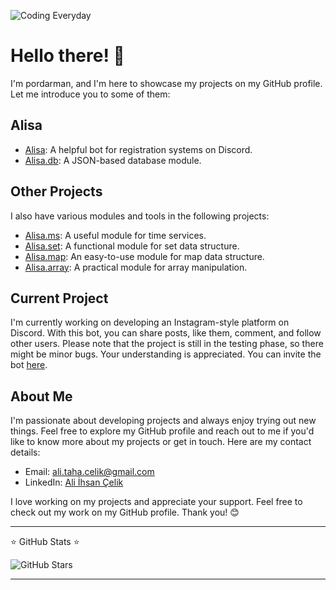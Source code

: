 ![Coding Everyday](https://i.hizliresim.com/pyig58c.png)


# Hello there! 👋

I'm pordarman, and I'm here to showcase my projects on my GitHub profile. Let me introduce you to some of them:

## Alisa
- [Alisa](https://github.com/pordarman/alisa): A helpful bot for registration systems on Discord.
- [Alisa.db](https://github.com/pordarman/alisa.db): A JSON-based database module.

## Other Projects
I also have various modules and tools in the following projects:
- [Alisa.ms](https://github.com/pordarman/alisa.ms): A useful module for time services.
- [Alisa.set](https://github.com/pordarman/alisa.set): A functional module for set data structure.
- [Alisa.map](https://github.com/pordarman/alisa.map): An easy-to-use module for map data structure.
- [Alisa.array](https://github.com/pordarman/alisa.array): A practical module for array manipulation.

## Current Project
I'm currently working on developing an Instagram-style platform on Discord. With this bot, you can share posts, like them, comment, and follow other users. Please note that the project is still in the testing phase, so there might be minor bugs. Your understanding is appreciated. You can invite the bot [here](https://discord.com/oauth2/authorize?client_id=838446728230993930&permissions=414464723969&scope=applications.commands%20bot).

## About Me
I'm passionate about developing projects and always enjoy trying out new things. Feel free to explore my GitHub profile and reach out to me if you'd like to know more about my projects or get in touch. Here are my contact details:
- Email: [ali.taha.celik@gmail.com](mailto:ali.taha.celik@gmail.com)
- LinkedIn: [Ali İhsan Çelik](https://www.linkedin.com/in/ali-ihsan-%C3%A7elik-674b82262/)

I love working on my projects and appreciate your support. Feel free to check out my work on my GitHub profile. Thank you! 😊

---

⭐ GitHub Stats ⭐

![GitHub Stars](https://img.shields.io/github/stars/pordarman?style=social)

---

